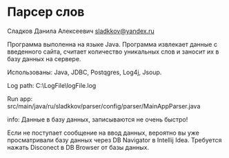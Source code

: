 # Парсер слов

Сладков Данила Алексеевич
sladkkov@yandex.ru

Программа выполенна на языке Java.
Программа извлекает данные с введенного сайта, считает количество уникальных слов и заносит их в базу данных на сервере.

Использованы: Java, JDBC, Postqgres, Log4j, Jsoup.

Log path: C:\LogFile\logFile.log
 
Run app: src/main/java/ru/sladkkov/parser/config/parser/MainAppParser.java

info: Данные в базу данных, записываются не очень быстро!

Если не поступает сообщение на ввод данных, вероятно вы уже просматривали базу данных через DB Navigator в Intellij Idea. 
Требуется нажать Disconect в DB Browser от базы данных.

